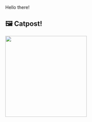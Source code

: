 Hello there!



## 🖼️ Catpost!

<sub>
    <img src="https://cdn2.thecatapi.com/images/b06.jpg" height="256">
</sub>

